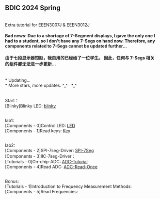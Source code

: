 ## BDIC 2024 Spring

<br> Extra tutorial for EEEN3007J & EEEN3012J

#### Bad news: Due to a shortage of 7-Segment displays, I gave the only one I had to a student, so I don't have any 7-Segs on hand now. Therefore, any components related to 7-Segs cannot be updated further...
#### 由于七段显示器短缺，我自用的已经给了一位学生。 因此，任何与 7-Segs 相关的组件都无法进一步更新...

<br> * Updating...
<br> * More stars, more updates. ^\_^&nbsp;&nbsp;&nbsp;*\_^


<br> Start：
    <br> [Blinky]Blinky LED: [blinky](./C8051F/Blinky/test.c)

<br> lab1: 
    <br> [Components - 0]Control LED: [LED](./C8051F/Lab1/led_ctrl.c)
    <br> [Components - 1]Read keys: [Key](./C8051F/Blinky/key.c)

<br> lab2: 
    <br> [Components - 2]SPI-7seg-Driver: [SPI-7Seg](./C8051F/Serial7Seg/SPI_7Seg.c)
    <br> [Components - 3]IIC-7seg-Driver：
    <br> [Tutorials - 0]On-chip-ADC: [ADC-Tutorial](./C8051F/ADC/adc.md)
    <br> [Components - 4]Read ADC: [ADC-Read-Once](./C8051F/ADC/adc.c)

<br> Bonus:
    <br> [Tutorials - 1]Introduction to Frequency Measurement Methods: 
    <br> [Components - 5]Read Frequencies: 
